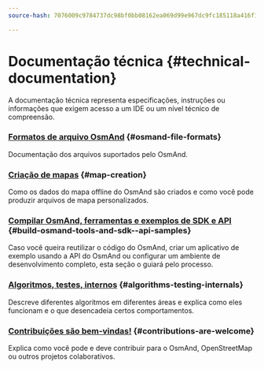 ```yaml
---
source-hash: 7076009c9784737dc98bf0bb08162ea069d99e967dc9fc185118a416f1b22aa5

---
```

# Documentação técnica {#technical-documentation}

A documentação técnica representa especificações, instruções ou informações que exigem acesso a um IDE ou um nível técnico de compreensão.

### [Formatos de arquivo OsmAnd](./osmand-file-formats/index.md) {#osmand-file-formats}

Documentação dos arquivos suportados pelo OsmAnd.

### [Criação de mapas](./map-creation/index.md) {#map-creation}

Como os dados do mapa offline do OsmAnd são criados e como você pode produzir arquivos de mapa personalizados.

### [Compilar OsmAnd, ferramentas e exemplos de SDK e API](./build-osmand/index.md) {#build-osmand-tools-and-sdk--api-samples}

Caso você queira reutilizar o código do OsmAnd, criar um aplicativo de exemplo usando a API do OsmAnd ou configurar um ambiente de desenvolvimento completo, esta seção o guiará pelo processo.

### [Algoritmos, testes, internos](./algorithms/index.md) {#algorithms-testing-internals}

Descreve diferentes algoritmos em diferentes áreas e explica como eles funcionam e o que desencadeia certos comportamentos.

### [Contribuições são bem-vindas!](./contributions/index.md) {#contributions-are-welcome}

Explica como você pode e deve contribuir para o OsmAnd, OpenStreetMap ou outros projetos colaborativos.
